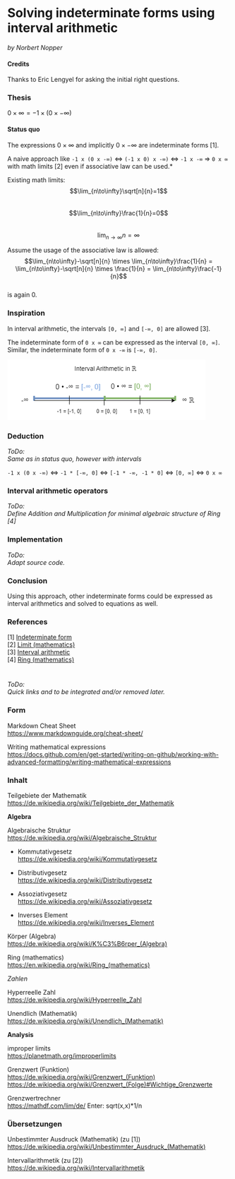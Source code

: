# Solving indeterminate forms using interval arithmetic

*by Norbert Nopper*

#### Credits

Thanks to Eric Lengyel for asking the initial right questions.  

### Thesis

$0 \times ∞ = -1 \times (0 \times -∞)$

#### Status quo

The expressions $0 \times ∞$ and implicitly $0 \times -∞$ are indeterminate forms [1].

A naive approach like `-1 x (0 x -∞)` <=> `(-1 x 0) x -∞)` <=> `-1 x -∞` => `0 x ∞` with math limits [2] even if associative law can be used.*

Existing math limits:  
$$\lim_{n\to\infty}\sqrt[n]{n}=1$$  
$$\lim_{n\to\infty}\frac{1}{n}=0$$  
$$\lim_{n\to\infty}{n}=\infty$$  
  
Assume the usage of the associative law is allowed:    
$$\lim_{n\to\infty}-\sqrt[n]{n} \times \lim_{n\to\infty}\frac{1}{n} = \lim_{n\to\infty}-\sqrt[n]{n} \times \frac{1}{n} = \lim_{n\to\infty}\frac{-1}{n}$$  
is again 0.

### Inspiration

In interval arithmetic, the intervals `[0, ∞]` and `[-∞, 0]` are allowed [3].

The indeterminate form of `0 x ∞` can be expressed as the interval `[0, ∞]`.  
Similar, the indeterminate form of `0 x -∞` is `[-∞, 0]`.

![](illustrations/visual_interval_arithmetic.png)  

### Deduction

*ToDo:*  
*Same as in status quo, however with intervals*

`-1 x (0 x -∞)` <=> `-1 * [-∞, 0]` <=> `[-1 * -∞, -1 * 0]` <=> `[0, ∞]` <=> `0 x ∞`  

### Interval arithmetic operators

*ToDo:*  
*Define Addition and Multiplication for minimal algebraic structure of Ring [4]*  

### Implementation

*ToDo:*  
*Adapt source code.*  

### Conclusion

Using this approach, other indeterminate forms could be expressed as interval arithmetics and solved to equations as well.

### References

[1] [Indeterminate form](https://en.wikipedia.org/wiki/Indeterminate_form)  
[2] [Limit (mathematics)](https://en.wikipedia.org/wiki/Limit_(mathematics))  
[3] [Interval arithmetic](https://en.wikipedia.org/wiki/Interval_arithmetic)  
[4] [Ring (mathematics)](https://en.wikipedia.org/wiki/Ring_(mathematics))  

#

*ToDo:*  
*Quick links and to be integrated and/or removed later.*

### Form

Markdown Cheat Sheet  
https://www.markdownguide.org/cheat-sheet/

Writing mathematical expressions  
https://docs.github.com/en/get-started/writing-on-github/working-with-advanced-formatting/writing-mathematical-expressions

### Inhalt

Teilgebiete der Mathematik  
https://de.wikipedia.org/wiki/Teilgebiete_der_Mathematik

**Algebra**

Algebraische Struktur  
https://de.wikipedia.org/wiki/Algebraische_Struktur

- Kommutativgesetz  
https://de.wikipedia.org/wiki/Kommutativgesetz

- Distributivgesetz  
https://de.wikipedia.org/wiki/Distributivgesetz

- Assoziativgesetz  
https://de.wikipedia.org/wiki/Assoziativgesetz

- Inverses Element  
https://de.wikipedia.org/wiki/Inverses_Element

Körper (Algebra)  
https://de.wikipedia.org/wiki/K%C3%B6rper_(Algebra)

Ring (mathematics)  
https://en.wikipedia.org/wiki/Ring_(mathematics)  

*Zahlen*

Hyperreelle Zahl  
https://de.wikipedia.org/wiki/Hyperreelle_Zahl

Unendlich (Mathematik)  
https://de.wikipedia.org/wiki/Unendlich_(Mathematik)

**Analysis**

improper limits  
https://planetmath.org/improperlimits

Grenzwert (Funktion)  
https://de.wikipedia.org/wiki/Grenzwert_(Funktion)
https://de.wikipedia.org/wiki/Grenzwert_(Folge)#Wichtige_Grenzwerte

Grenzwertrechner  
https://mathdf.com/lim/de/
Enter: sqrt(x,x)*1/n  

### Übersetzungen

Unbestimmter Ausdruck (Mathematik) (zu [1])  
https://de.wikipedia.org/wiki/Unbestimmter_Ausdruck_(Mathematik)

Intervallarithmetik (zu [2])  
https://de.wikipedia.org/wiki/Intervallarithmetik

